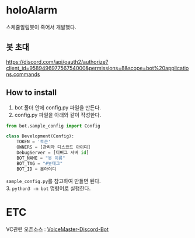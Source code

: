 # holoAlarm

스케쥴알림봇이 죽어서 개발했다.

## 봇 초대

https://discord.com/api/oauth2/authorize?client_id=958949697756754000&permissions=8&scope=bot%20applications.commands

## How to install
1. bot 폴더 안에 config.py 파일을 만든다.
2. config.py 파일을 아래와 같이 작성한다.
```python
from bot.sample_config import Config

class Development(Config):
    TOKEN = '토큰'
    OWNERS = [관리자 디스코드 아이디]
    DebugServer = [디버그 서버 id]
    BOT_NAME = "봇 이름"
    BOT_TAG = "#봇태그"
    BOT_ID = 봇아이디
```
`sample_config.py`를 참고하여 만들면 된다.<br>
3. `python3 -m bot` 명령어로 실행한다.

# ETC

VC관련 오픈소스 : [VoiceMaster-Discord-Bot](https://github.com/SamSanai/VoiceMaster-Discord-Bot)
